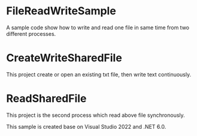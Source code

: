 # FileReadWriteSample
A sample code show how to write and read one file in same time from two different processes.

# CreateWriteSharedFile
This project create or open an existing txt file, then write text continuously.

# ReadSharedFile
This project is the second process which read above file synchronously.

This sample is created base on Visual Studio 2022 and .NET 6.0.

